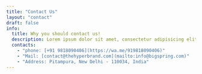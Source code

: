 ```yaml
---
title: "Contact Us"
layout: "contact"
draft: false
info: 
  title: Why you should contact us!
  description: Lorem ipsum dolor sit amet, consectetur adipisicing elit. Velit recusandae voluptates doloremque veniam temporibus porro culpa ipsa, nisi soluta minima saepe laboriosam debitis nesciunt.
  contacts: 
    - "phone: [+91 9818090406](https://wa.me/919818090406)"
    - "Mail: [contact@thehyperbrand.com](mailto:info@bigspring.com)"
    - "Address: Pitampura, New Delhi - 110034, India"
---
```

